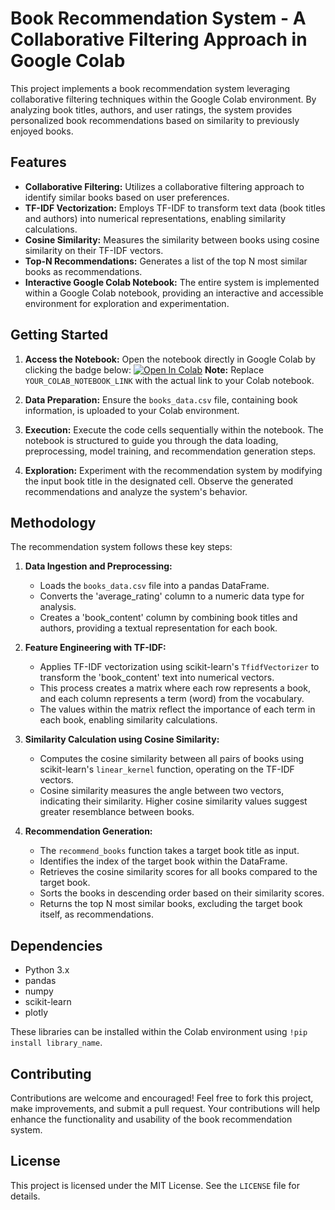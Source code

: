 # Book Recommendation System - A Collaborative Filtering Approach in Google Colab

This project implements a book recommendation system leveraging collaborative filtering techniques within the Google Colab environment. By analyzing book titles, authors, and user ratings, the system provides personalized book recommendations based on similarity to previously enjoyed books.

## Features

* **Collaborative Filtering:** Utilizes a collaborative filtering approach to identify similar books based on user preferences.
* **TF-IDF Vectorization:** Employs TF-IDF to transform text data (book titles and authors) into numerical representations, enabling similarity calculations.
* **Cosine Similarity:** Measures the similarity between books using cosine similarity on their TF-IDF vectors.
* **Top-N Recommendations:** Generates a list of the top N most similar books as recommendations.
* **Interactive Google Colab Notebook:** The entire system is implemented within a Google Colab notebook, providing an interactive and accessible environment for exploration and experimentation.

## Getting Started

1. **Access the Notebook:** Open the notebook directly in Google Colab by clicking the badge below:
   [![Open In Colab](https://colab.research.google.com/assets/colab-badge.svg)](YOUR_COLAB_NOTEBOOK_LINK)
   **Note:** Replace `YOUR_COLAB_NOTEBOOK_LINK` with the actual link to your Colab notebook.

2. **Data Preparation:** Ensure the `books_data.csv` file, containing book information, is uploaded to your Colab environment. 

3. **Execution:** Execute the code cells sequentially within the notebook. The notebook is structured to guide you through the data loading, preprocessing, model training, and recommendation generation steps.

4. **Exploration:** Experiment with the recommendation system by modifying the input book title in the designated cell. Observe the generated recommendations and analyze the system's behavior.

## Methodology

The recommendation system follows these key steps:

1. **Data Ingestion and Preprocessing:**
   - Loads the `books_data.csv` file into a pandas DataFrame.
   - Converts the 'average_rating' column to a numeric data type for analysis.
   - Creates a 'book_content' column by combining book titles and authors, providing a textual representation for each book.

2. **Feature Engineering with TF-IDF:**
   - Applies TF-IDF vectorization using scikit-learn's `TfidfVectorizer` to transform the 'book_content' text into numerical vectors.
   - This process creates a matrix where each row represents a book, and each column represents a term (word) from the vocabulary.
   - The values within the matrix reflect the importance of each term in each book, enabling similarity calculations.

3. **Similarity Calculation using Cosine Similarity:**
   - Computes the cosine similarity between all pairs of books using scikit-learn's `linear_kernel` function, operating on the TF-IDF vectors.
   - Cosine similarity measures the angle between two vectors, indicating their similarity. Higher cosine similarity values suggest greater resemblance between books.

4. **Recommendation Generation:**
   - The `recommend_books` function takes a target book title as input.
   - Identifies the index of the target book within the DataFrame.
   - Retrieves the cosine similarity scores for all books compared to the target book.
   - Sorts the books in descending order based on their similarity scores.
   - Returns the top N most similar books, excluding the target book itself, as recommendations.

## Dependencies

* Python 3.x
* pandas
* numpy
* scikit-learn
* plotly

These libraries can be installed within the Colab environment using `!pip install library_name`.

## Contributing

Contributions are welcome and encouraged! Feel free to fork this project, make improvements, and submit a pull request. Your contributions will help enhance the functionality and usability of the book recommendation system.

## License

This project is licensed under the MIT License. See the `LICENSE` file for details.
